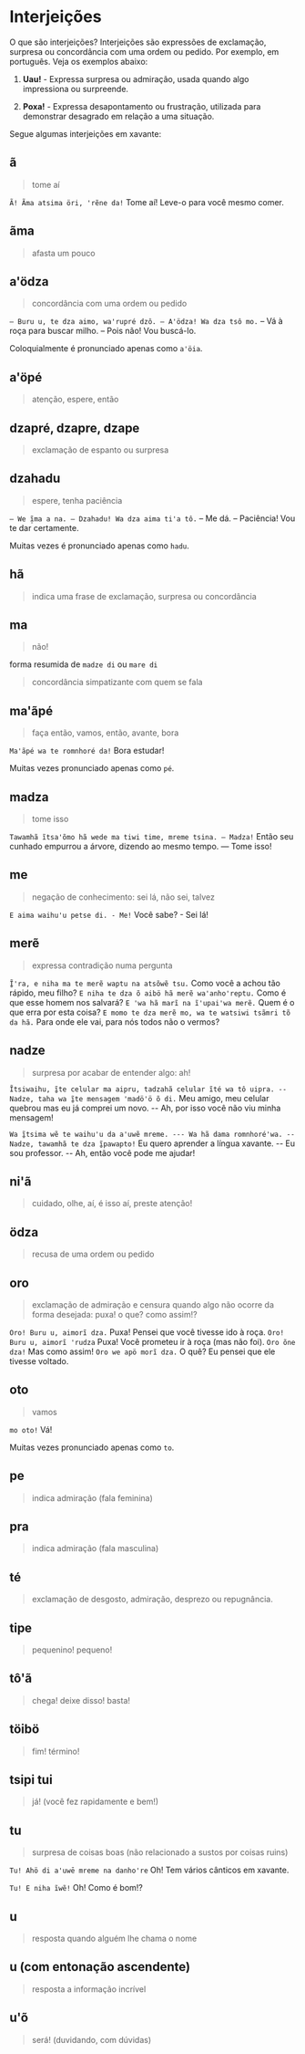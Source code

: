 # Interjeições

O que são interjeições? Interjeições são expressões de exclamação, surpresa ou concordância com uma ordem ou pedido. Por exemplo, em português. Veja os exemplos abaixo:

1. **Uau!** - Expressa surpresa ou admiração, usada quando algo impressiona ou surpreende.

2. **Poxa!** - Expressa desapontamento ou frustração, utilizada para demonstrar desagrado em relação a uma situação.

Segue algumas interjeições em xavante:

## ã

> tome aí

`Ã! Ãma atsima öri, 'rẽne da!` Tome aí! Leve-o para você mesmo comer.

## ãma

> afasta um pouco

## a'ödza

> concordância com uma ordem ou pedido

`– Buru u, te dza aimo, wa'rupré dzô. – A'ödza! Wa dza tsô mo.` – Vá à roça para buscar milho. – Pois não! Vou buscá-lo.

Coloquialmente é pronunciado apenas como `aꞌöia`.

## a'öpé

> atenção, espere, então

## dzapré, dzapre, dzape

> exclamação de espanto ou surpresa

## dzahadu

> espere, tenha paciência

`– We ĩ̠ma a na. – Dzahadu! Wa dza aima ti'a tô.`
– Me dá. – Paciência! Vou te dar certamente.  

Muitas vezes é pronunciado apenas como `hadu`.

## hã

> indica uma frase de exclamação, surpresa ou concordância

## ma

> não!

forma resumida de `madze di` ou `mare di`

> concordância simpatizante com quem se fala

## ma'ãpé

> faça então, vamos, então, avante, bora

`Maꞌãpé wa te romnhoré da!` Bora estudar!

Muitas vezes pronunciado apenas como `pé`.

## madza

> tome isso

`Tawamhã ĩtsa'õmo hã wede ma tiwi time, mreme tsina. — Madza!` Então seu cunhado empurrou a árvore, dizendo ao mesmo tempo.  — Tome isso!

## me

> negação de conhecimento: sei lá, não sei, talvez

`E aima waihuꞌu petse di. - Me!`  Você sabe? - Sei lá!

## merẽ

> expressa contradição numa pergunta

`Ĩ̱'ra, e niha ma te merẽ waptu na atsõwẽ tsu.` Como você a achou tão rápido, meu filho?
`E niha te dza õ aibö hã merẽ wa'anho'reptu.` Como é que esse homem nos salvará?
`E 'wa hã marĩ na ĩ'upai'wa merẽ.` Quem é o que erra por esta coisa?
`E momo te dza merẽ mo, wa te watsiwi tsãmri tõ da hã.` Para onde ele vai, para nós todos não o vermos?

## nadze

> surpresa por acabar de entender algo: ah!

`Ĩtsiwaihu, ĩ̱te celular ma aipru, tadzahã celular ĩté wa tô uipra. -- Nadze, taha wa ĩ̱te mensagem 'madö'ö õ di.` Meu amigo, meu celular quebrou mas eu já comprei um novo. -- Ah, por isso você não viu minha mensagem!

`Wa ĩ̱tsima wẽ te waihu'u da a'uwẽ mreme. --- Wa hã dama romnhoré'wa. -- Nadze, tawamhã te dza ĩ̱pawapto!` Eu quero aprender a língua xavante. -- Eu sou professor. -- Ah, então você pode me ajudar!

## ni'ã

> cuidado, olhe, aí, é isso aí, preste atenção!

## ödza

> recusa de uma ordem ou pedido

## oro

> exclamação de admiração e censura quando algo não ocorre da forma desejada: puxa! o que? como assim!?

`Oro! Buru u, aimorĩ dza.` Puxa! Pensei que você tivesse ido à roça.
`Oro! Buru u, aimorĩ 'rudza` Puxa! Você prometeu ir à roça (mas não foi).
`Oro õne dza!` Mas como assim!
`Oro we apö morĩ dza.` O quê? Eu pensei que ele tivesse voltado.

## oto

> vamos

`mo oto!`  Vá!

Muitas vezes pronunciado apenas como `to`.

## pe

> indica admiração (fala feminina)

## pra

> indica admiração (fala masculina)

## té

> exclamação de desgosto, admiração, desprezo ou repugnância.

## tipe

> pequenino! pequeno!

## tô'ã

> chega! deixe disso! basta!  

## töibö

> fim! término!

## tsipi tui

> já! (você fez rapidamente e bem!)

## tu

> surpresa de coisas boas (não relacionado a sustos por coisas ruins)

`Tu! Ahö di a'uwē mreme na danho're` Oh! Tem vários cânticos em xavante.

`Tu! E niha ĩwẽ!` Oh! Como é bom!?

## u

> resposta quando alguém lhe chama o nome

## u (com entonação ascendente)

>resposta a informação incrível

## u'õ

> será! (duvidando, com dúvidas)  
